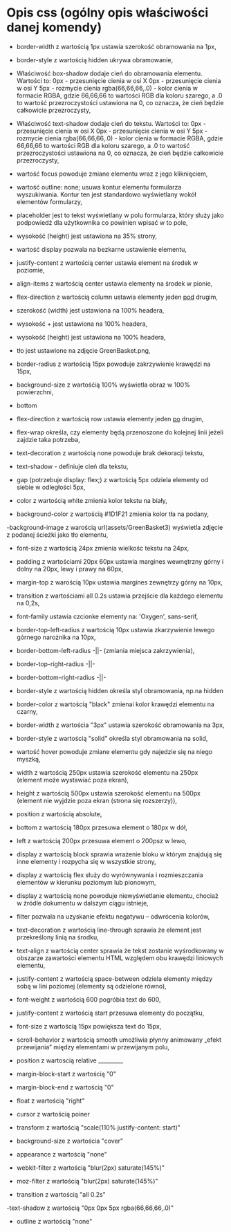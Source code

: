 # Opis css (ogólny opis właściwości danej komendy)
- border-width z wartością 1px ustawia szerokość obramowania na 1px,

- border-style z wartością hidden ukrywa obramowanie,

- Właściwość box-shadow dodaje cień do obramowania elementu. Wartości to:
0px - przesunięcie cienia w osi X
0px - przesunięcie cienia w osi Y
5px - rozmycie cienia
rgba(66,66,66,.0) - kolor cienia w formacie RGBA, gdzie 66,66,66 to wartości RGB dla koloru szarego, a .0 to wartość przezroczystości ustawiona na 0, co oznacza, że cień będzie całkowicie przezroczysty,

- Właściwość text-shadow dodaje cień do tekstu. Wartości to:
0px - przesunięcie cienia w osi X
0px - przesunięcie cienia w osi Y
5px - rozmycie cienia
rgba(66,66,66,.0) - kolor cienia w formacie RGBA, gdzie 66,66,66 to wartości RGB dla koloru szarego, a .0 to wartość przezroczystości ustawiona na 0, co oznacza, że cień będzie całkowicie przezroczysty,

- wartość focus powoduje zmiane elementu wraz z jego kliknięciem,

- wartość outline: none; usuwa kontur elementu formularza wyszukiwania. Kontur ten jest standardowo wyświetlany wokół elementów formularzy,

- placeholder jest to tekst wyświetlany w polu formularza, który służy jako podpowiedź dla użytkownika co powinien wpisać w to pole,

- wysokość (height) jest ustawiona na 35% strony,

- wartość display pozwala na bezkarne ustawienie elementu,

- justify-content z wartością center ustawia element na środek w poziomie,

- align-items z wartością center ustawia elementy na środek w pionie,

- flex-direction z wartością column ustawia elementy jeden <u>pod</u> drugim,

- szerokość (width) jest ustawiona na 100% headera,

-  wysokość + jest ustawiona na 100% headera,

-  wysokość (height) jest ustawiona na 100% headera,

- tło jest ustawione na zdjęcie GreenBasket.png,

- border-radius z wartością 15px powoduje zakrzywienie krawędzi na 15px,

- background-size z wartośćią 100% wyświetla obraz w 100% powierzchni,

- bottom

- flex-direction z wartością row ustawia elementy jeden <u>po</u> drugim,

- flex-wrap określa, czy elementy będą przenoszone do kolejnej linii jeżeli zajdzie taka potrzeba,

- text-decoration z wartością none powoduje brak dekoracji tekstu,

- text-shadow - definiuje cień dla tekstu,

- gap (potrzebuje display: flex;) z wartością 5px odziela elementy od siebie w odległości 5px,

- color z wartością white zmienia kolor tekstu na biały,

- background-color z wartością  #1D1F21 zmienia kolor tła na podany,

-background-image z warością url(assets/GreenBasket3) wyświetla zdjęcie z podanej ścieżki jako tło elementu,

- font-size z wartością 24px zmienia wielkośc tekstu na 24px,

- padding z wartościami 20px 60px ustawia margines wewnętrzny górny i dolny na 20px, lewy i prawy  na 60px,

- margin-top z warością 10px ustawia margines zewnętrzy górny na 10px,

- transition z wartościami all 0.2s ustawia przejście dla każdego elementu na 0,2s,

- font-family ustawia czcionke elementy na: 'Oxygen', sans-serif,

- border-top-left-radius z wartością 10px ustawia zkarzywienie lewego górnego narożnika na 10px,

- border-bottom-left-radius -||- (zmiania miejsca zakrzywienia),

- border-top-right-radius -||-

- border-bottom-right-radius -||-

- border-style z wartością hidden określa styl obramowania, np.na hidden

- border-color z wartością "black" zmienai kolor krawędzi elementu na czarny,
   
- border-width z wartościa "3px" ustawia szerokość obramowania na 3px,
    
- border-style z wartością "solid" określa styl obramowania na solid,

- wartość hover powoduje zmiane elementu gdy najedzie się na niego myszką,

- width z wartością 250px ustawia szerokość elementu na 250px (element może wystawiać poza ekran),

- height z wartością 500px ustawia szerokość elementu na 500px (element nie wyjdzie poza ekran (strona się rozszerzy)),

- position z wartością absolute,

- bottom z wartością 180px przesuwa element o 180px w dół,

- left z wartością 200px przesuwa element o 200psz w lewo,

- display z wartością block sprawia wrażenie bloku w którym znajdują się inne elementy i rozpycha się w wszystkie strony,

- display z wartością flex służy do wyrównywania i rozmieszczania elementów w kierunku poziomym lub pionowym,

- display z wartością none powoduje niewyświetlanie elementu, chociaż w źródle dokumentu w dalszym ciągu istnieje,

-  filter pozwala na uzyskanie efektu negatywu – odwrócenia kolorów,

-  text-decoration z wartością line-through sprawia że element jest przekreślony linią na środku,

- text-align z wartością center sprawia że tekst zostanie wyśrodkowany w obszarze zawartości elementu HTML względem obu krawędzi liniowych elementu,

- justify-content z wartością space-between odziela elementy między sobą w lini poziomej (elementy są odzielone równo),

-  font-weight z wartością 600 pogróbia text do 600,

-  justify-content z wartością start przesuwa elementy do początku,

- font-size z wartością 15px powiększa text do 15px,

- scroll-behavior z wartością smooth umożliwia płynny animowany „efekt przewijania” między elementami w przewijanym polu,

- position z wartoscią relative _________

-  margin-block-start z wartością "0"

- margin-block-end z wartością "0"

- float z wartością "right"

- cursor z wartością poiner

- transform z wartością "scale(110% justify-content: start)"

-  background-size z wartościa "cover"

- appearance z wartością "none"

- webkit-filter z wartością "blur(2px) saturate(145%)"

- moz-filter z wartością "blur(2px) saturate(145%)"

- transition z wartością "all 0.2s"
  
-text-shadow z wartością "0px 0px 5px rgba(66,66,66,.0)"
    
- outline z wartością "none"

